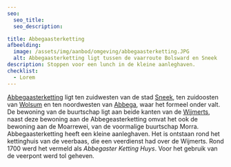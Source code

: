 ```yaml
---
seo:
  seo_title:
  seo_description:

title: Abbegaasterketting
afbeelding:
  image: /assets/img/aanbod/omgeving/abbegaasterketting.JPG
  alt: Abbegaasterketting ligt tussen de vaarroute Bolsward en Sneek
description: Stoppen voor een lunch in de kleine aanleghaven.
checklist:
  - Lorem
---
```


<a target="_blank" rel="noopener" href="https://nl.wikipedia.org/wiki/Abbegaasterketting">Abbegaasterketting</a>&nbsp;ligt ten zuidwesten van de stad&nbsp;[Sneek](https://nl.wikipedia.org/wiki/Sneek_&#40;stad&#41;), ten zuidoosten van&nbsp;[Wolsum](https://nl.wikipedia.org/wiki/Wolsum)&nbsp;en ten noordwesten van&nbsp;[Abbega](https://nl.wikipedia.org/wiki/Abbega), waar het formeel onder valt. De bewoning van de buurtschap ligt aan beide kanten van de&nbsp;[Wijmerts](https://nl.wikipedia.org/wiki/Wijmerts), naast deze bewoning aan de Abbegeasterketting omvat het ook de bewoning aan de Moarrewei, van de voormalige buurtschap Morra. Abbegaasterketting heeft een kleine aanleghaven. Het is ontstaan rond het kettinghuis van de veerbaas, die een veerdienst had over de Wijmerts. Rond 1700 werd het vermeld als&nbsp;*Abbegaster Ketting Huys*. Voor het gebruik van de veerpont werd tol geheven.
